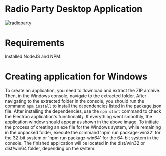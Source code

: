 # Radio Party Desktop Application
![radioparty](https://github.com/mariuszkowal1992/radioparty-desktop/assets/64725802/2114152f-03ce-49ae-a0a7-3b7f182e5436)
# Requirements
Installed NodeJS and NPM.
# Creating application for Windows
To create an application, you need to download and extract the ZIP archive. Then, in the Windows console, navigate to the extracted folder.
After navigating to the extracted folder in the console, you should run the command <code>npm install</code> to install the dependencies listed in the package.json file.
After installing the dependencies, use the <code>npm start</code> command to check the Electron application's functionality. If everything went smoothly, the application window should appear as shown in the above image.
To initiate the process of creating an exe file for the Windows system, while remaining in the unpacked folder, execute the command 'npm run package-win32' for the 32-bit system or 'npm run package-win64' for the 64-bit system in the console. The finished application will be located in the dist/win32 or dist/win64 folder, depending on the system.
